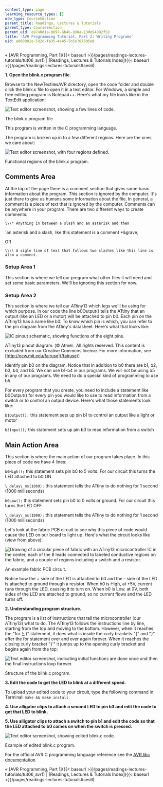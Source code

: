 ```yaml
---
content_type: page
learning_resource_types: []
ocw_type: CourseSection
parent_title: Readings, Lectures & Tutorials
parent_type: CourseSection
parent_uid: e974bd1a-9897-6b46-896a-13de54082f58
title: 'AVR Programming Tutorial, Part 2: Writing Programs'
uid: a860002e-582c-fa35-4e45-5b5e787595e0
---
```


« [AVR Programming, Part 1]({{< baseurl >}}/pages/readings-lectures-tutorials/tut06_avr1) | [Readings, Lectures & Tutorials Index]({{< baseurl >}}/pages/readings-lectures-tutorials#ses6)

**1\. Open the blink.c program file.**

Browse to the NewTextilesAVR directory, open the code folder and double click the blink.c file to open it in a text editor. For Windows, a simple and free editing program is Notepad++. Here's what my file looks like in the TextEdit application:

![Text editor screenshot, showing a few lines of code.](/courses/media-arts-and-sciences/mas-962-special-topics-new-textiles-spring-2010/readings-lectures-tutorials/tut06_avr2/AVRCode.gif)

The blink.c program file

This program is written in the C programming language.

The program is broken up in to a few different regions. Here are the ones we care about:

![Text editor screenshot, with four regions defined.](/courses/media-arts-and-sciences/mas-962-special-topics-new-textiles-spring-2010/readings-lectures-tutorials/tut06_avr2/AVRCodeRegions.gif)

Functional regions of the blink.c program.

Comments Area
-------------

At the top of the page there is a comment section that gives some basic information about the program. This section is ignored by the computer. It's just there to give us humans some information about the file. In general, a comment is a piece of text that is ignored by the computer. Comments can be anywhere in your program. There are two different ways to create comments:

`\\\* Anything in between a slash and an asterisk and then`

`an asterisk and a slash, like this statement is a comment \*\&grave;

OR

`\\\\ A sigle line of text that follows two slashes like this line is also a comment.`

### Setup Area 1

This section is where we tell our program what other files it will need and set some basic parameters. We'll be ignoring this section for now.

### Setup Area 2

This section is where we tell our ATtiny13 which legs we'll be using for which purpose. In our code the line b0Output() tells the ATtiny that an output (like an LED or a motor) will be attached to pin b0. Each pin on the ATtiny13 has a name like b0. To know which pin is which, you can refer to the pin diagram from the ATtiny's datasheet. Here's what that looks like:

![IC pinout schematic, showing functions of the eight pins.](/courses/media-arts-and-sciences/mas-962-special-topics-new-textiles-spring-2010/readings-lectures-tutorials/tut06_avr2/ATtiny13PinOut.gif)

ATiny13 pinout diagram. (© Atmel.  All rights reserved. This content is excluded from our Creative Commons license. For more information, see [http://ocw.mit.edu/fairuse](/fairuse))

Identify pin b0 on the diagram. Notice that in addition to b0 there are b1, b2, b3, b4, and b5. We can use b1-b4 in our programs. We will not be using b5 in any of our programs. We need to do a special kind of programming to use b5.

For every program that you create, you need to include a statement like b0Output() for every pin you would like to use to read information from a switch or to control an output device. Here's what those statements look like:

`b1Output();`
 this statement sets up pin b1 to control an output like a light or motor

`b3Input();`
 this statement sets up pin b3 to read information from a switch

Main Action Area
----------------

This section is where the main action of our program takes place. In this piece of code we have 4 lines:

`b0High();`
 this statement sets pin b0 to 5 volts. For our circuit this turns the LED attached to b0 ON.

`\_delay\_ms(1000);`
 this statement tells the ATtiny to do nothing for 1 second (1000 milliseconds)

`b0Low();`
 this statement sets pin b0 to 0 volts or ground. For our circuit this turns the LED OFF.

`\_delay\_ms(1000);`
 this statement tells the ATtiny to do nothing for 1 second (1000 milliseconds)

Let's look at the fabric PCB circuit to see why this piece of code would cause the LED on our board to light up. Here's what the circuit looks like (view from above):

![Drawing of a circular piece of fabric with an ATiny13 microcontroller IC in the center, each of the 8 leads connected to labeled conductive regions on the fabric, and a couple of regions including a switch and a resistor.](/courses/media-arts-and-sciences/mas-962-special-topics-new-textiles-spring-2010/readings-lectures-tutorials/tut06_avr2/ATtiny13_circuitlayout.jpg)

An example fabric PCB circuit.

Notice how the + side of the LED is attached to b0 and the - side of the LED is attached to ground through a resistor. When b0 is High, at +5V, current runs through the LED, causing it to turn on. When b0 is Low, at 0V, both sides of the LED are attached to ground, so no current flows and the LED turns off.

**2\. Understanding program structure.**

The program is a list of instructions that tell the microcontroller (our ATtiny13) what to do. The ATtiny13 follows the instructions line by line, starting from the top and moving to the bottom. However, when it reaches the "for (;;)" statement, it does what is inside the curly brackets "{" and "}" after the for statement over and over again forever. When it reaches the closing curly bracket "}'" it jumps up to the opening curly bracket and begins again from the top:

![Text editor screenshot, indicating initial functions are done once and then the final instructions loop forever.](/courses/media-arts-and-sciences/mas-962-special-topics-new-textiles-spring-2010/readings-lectures-tutorials/tut06_avr2/AVRCodeExecution.gif)

Structure of the blink.c program.

**3\. Edit the code to get the LED to blink at a different speed.**

To upload your edited code to your circuit, type the following command in Terminal: `make && make install`

**4\. Use alligator clips to attach a second LED to pin b3 and edit the code to get that LED to blink.**

**5\. Use alligator clips to attach a switch to pin b1 and edit the code so that the LED attached to b0 comes on when the switch is pressed.**

![Text editor screenshot, showing edited blink.c code.](/courses/media-arts-and-sciences/mas-962-special-topics-new-textiles-spring-2010/readings-lectures-tutorials/tut06_avr2/AVRCodeSwitch.jpg)

Example of edited blink.c program.

For the official AVR C programming language reference see the [AVR libc documentation](http://www.nongnu.org/avr-libc/user-manual/index.html).

« [AVR Programming, Part 1]({{< baseurl >}}/pages/readings-lectures-tutorials/tut06_avr1) | [Readings, Lectures & Tutorials Index]({{< baseurl >}}/pages/readings-lectures-tutorials#ses6)